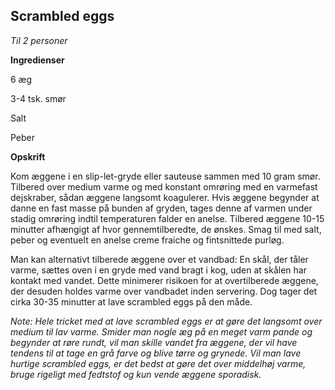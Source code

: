 ## Scrambled eggs

*Til 2 personer*

**Ingredienser**

6 æg

3-4 tsk. smør

Salt

Peber

**Opskrift**

Kom æggene i en slip-let-gryde eller sauteuse sammen med 10 gram smør.
Tilbered over medium varme og med konstant omrøring med en varmefast
dejskraber, sådan æggene langsomt koagulerer. Hvis æggene begynder at
danne en fast masse på bunden af gryden, tages denne af varmen under
stadig omrøring indtil temperaturen falder en anelse. Tilbered æggene
10-15 minutter afhængigt af hvor gennemtilberedte, de ønskes. Smag til
med salt, peber og eventuelt en anelse creme fraiche og fintsnittede
purløg.

Man kan alternativt tilberede æggene over et vandbad: En skål, der tåler
varme, sættes oven i en gryde med vand bragt i kog, uden at skålen har
kontakt med vandet. Dette minimerer risikoen for at overtilberede
æggene, der desuden holdes varme over vandbadet inden servering. Dog
tager det cirka 30-35 minutter at lave scrambled eggs på den måde.

*Note: Hele tricket med at lave scrambled eggs er at gøre det langsomt
over medium til lav varme. Smider man nogle æg på en meget varm pande og
begynder at røre rundt, vil man skille vandet fra æggene, der vil have
tendens til at tage en grå farve og blive tørre og grynede.* *Vil man
lave hurtige scrambled eggs, er det bedst at gøre det over middelhøj
varme, bruge rigeligt med fedtstof og kun vende æggene sporadisk.*


